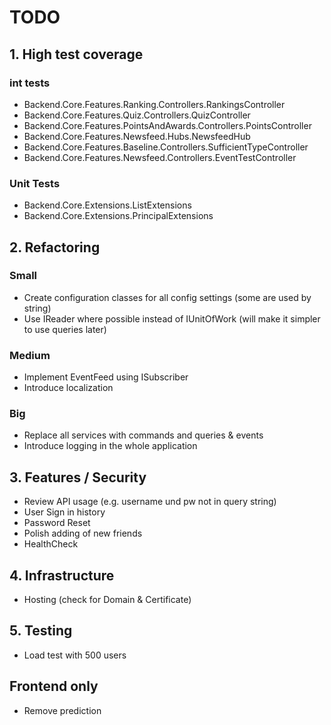 # TODO

## 1. High test coverage

### int tests

- Backend.Core.Features.Ranking.Controllers.RankingsController
- Backend.Core.Features.Quiz.Controllers.QuizController
- Backend.Core.Features.PointsAndAwards.Controllers.PointsController
- Backend.Core.Features.Newsfeed.Hubs.NewsfeedHub
- Backend.Core.Features.Baseline.Controllers.SufficientTypeController
- Backend.Core.Features.Newsfeed.Controllers.EventTestController

### Unit Tests

- Backend.Core.Extensions.ListExtensions
- Backend.Core.Extensions.PrincipalExtensions

## 2. Refactoring

### Small

- Create configuration classes for all config settings (some are used by string)
- Use IReader where possible instead of IUnitOfWork (will make it simpler to use queries later)


### Medium

- Implement EventFeed using ISubscriber
- Introduce localization

### Big

- Replace all services with commands and queries & events
- Introduce logging in the whole application

## 3. Features / Security

- Review API usage (e.g. username und pw not in query string)
- User Sign in history
- Password Reset
- Polish adding of new friends
- HealthCheck

## 4. Infrastructure

- Hosting (check for Domain & Certificate)

## 5. Testing

- Load test with 500 users

## Frontend only

- Remove prediction
